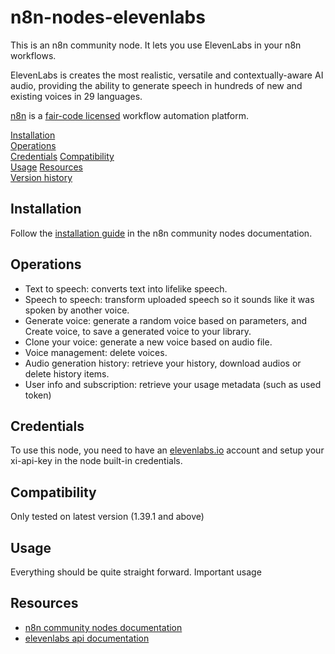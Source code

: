# n8n-nodes-elevenlabs

This is an n8n community node. It lets you use ElevenLabs in your n8n workflows.

ElevenLabs is creates the most realistic, versatile and contextually-aware AI audio, providing the ability to generate speech in hundreds of new and existing voices in 29 languages.

[n8n](https://n8n.io/) is a [fair-code licensed](https://docs.n8n.io/reference/license/) workflow automation platform.

[Installation](#installation)  
[Operations](#operations)  
[Credentials](#credentials)
[Compatibility](#compatibility)  
[Usage](#usage)
[Resources](#resources)  
[Version history](#version-history)

## Installation

Follow the [installation guide](https://docs.n8n.io/integrations/community-nodes/installation/) in the n8n community nodes documentation.

## Operations

- Text to speech: converts text into lifelike speech.
- Speech to speech: transform uploaded speech so it sounds like it was spoken by another voice.
- Generate voice: generate a random voice based on parameters, and Create voice, to save a generated voice to your library.
- Clone your voice: generate a new voice based on audio file.
- Voice management: delete voices.
- Audio generation history: retrieve your history, download audios or delete history items.
- User info and subscription: retrieve your usage metadata (such as used token)

## Credentials

To use this node, you need to have an [elevenlabs.io](http://go.n8n.ninja/elevenlabs) account and setup your xi-api-key in the node built-in credentials.

## Compatibility

Only tested on latest version (1.39.1 and above)

## Usage

Everything should be quite straight forward.
Important usage

## Resources

- [n8n community nodes documentation](https://docs.n8n.io/integrations/community-nodes/)
- [elevenlabs api documentation](https://elevenlabs.io/docs/api-reference/getting-started)
